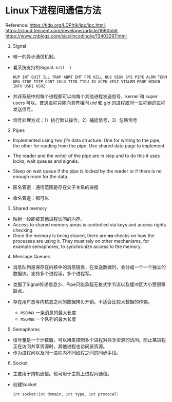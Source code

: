 # Linux下进程间通信方法

Reference: https://tldp.org/LDP/tlk/ipc/ipc.html, https://cloud.tencent.com/developer/article/1690556, https://www.cnblogs.com/xiaolincoding/p/13402297.html

 

1. Signal

- 唯一的异步通信机制。

- 看系统支持的Signal: `kill -l`

  ```
  HUP INT QUIT ILL TRAP ABRT EMT FPE KILL BUS SEGV SYS PIPE ALRM TERM URG STOP TSTP CONT CHLD TTIN TTOU IO XCPU XFSZ VTALRM PROF WINCH INFO USR1 USR2
  ```

- 并非系统中的每个进程都可以向每个其他进程发送信号，kernel 和 super users 可以。普通进程只能向具有相同 *uid* 和 *gid* 的进程或同一进程组的进程发送信号。
- 信号处理方式：1）执行默认操作，2）捕捉信号，3）忽略信号



2. Pipes

- Implemented using two *file* data structure. One for writing to the pipe, the other for reading from the pipe. Use shared data page to implement.
- The reader and the writer of the pipe are in step and to do this it uses locks, wait queues and signals.

- Sleep on wait queue if the pipe is locked by the reader or if there is no enough room for the data.
- 匿名管道：通信范围是存在父子关系的进程
- 命名管道：都可以



3. Shared memory

- 映射一段能被其他进程访问的内存。
- Access to shared memory areas is controlled via keys and access rights checking
- Once the memory is being shared, there are **no** checks on how the processes are using it. They must rely on other mechanisms, for example semaphores, to synchronize access to the memory.



4. Message Queues

- 消息队列是保存在内核中的消息链表，在发送数据时，会分成一个一个独立的数据块。支持多个进程读，多个进程写。

- 克服了Signal传递信息少、Pipe只能承载无格式字节流以及缓冲区大小受限等缺点。

- 存在用户态与内核态之间的数据拷贝开销。不适合比较大数据的传输。

  - `MSGMAX` 一条消息的最大长度
  - `MSGMNB` 一个队列的最大长度

  

5. Semaphores

- 信号量是一个计数器，可以用来控制多个进程对共享资源的访问。防止某进程正在访问共享资源时，其他进程也访问该资源。
- 作为进程间以及同一进程内不同线程之间的同步手段。



6. Socket 

- 主要用于跨机通信。也可用于主机上进程间通信。

- 创建Socket

  ```c++
  int socket(int domain, int type, int protocal)
  ```

  
